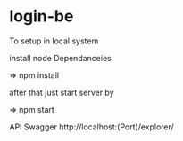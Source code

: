 # login-be
To setup in local system

install node Dependanceies

=> npm install 

after that just start server by 

=> npm start 

API Swagger http://localhost:(Port)/explorer/
